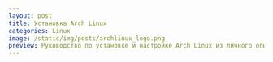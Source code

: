 ```yaml
---
layout: post
title: Установка Arch Linux  
categories: Linux
image: /static/img/posts/archlinux_logo.png
preview: Руководство по установке и настройке Arch Linux из личного опыта
---
```

